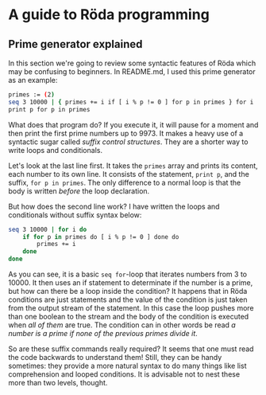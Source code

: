 # A guide to Röda programming

## Prime generator explained

In this section we're going to review some syntactic features of Röda which may be confusing to beginners.
In README.md, I used this prime generator as an example:

```sh
primes := (2)
seq 3 10000 | { primes += i if [ i % p != 0 ] for p in primes } for i
print p for p in primes
```

What does that program do? If you execute it, it will pause for a moment and then print the first prime numbers up to 9973.
It makes a heavy use of a syntactic sugar called _suffix control structures_. They are a shorter way to write loops and conditionals.

Let's look at the last line first. It takes the `primes` array and prints its content, each number to its own line.
It consists of the statement, `print p`, and the suffix, `for p in primes`. The only difference to a normal loop is that the
body is written _before_ the loop declaration.

But how does the second line work? I have written the loops and conditionals without suffix syntax below:

```sh
seq 3 10000 | for i do
	if for p in primes do [ i % p != 0 ] done do
		primes += i
	done
done
```

As you can see, it is a basic `seq for`-loop that iterates numbers from 3 to 10000.
It then uses an if statement to determinate if the number is a prime, but how can there be a loop inside the condition?
It happens that in Röda conditions are just statements and the value of the condition is just taken from the output stream of the statement.
In this case the loop pushes more than one boolean to the stream and the body of the condition is executed when _all of them_ are true.
The condition can in other words be read _a number is a prime if none of the previous primes divide it_.

So are these suffix commands really required? It seems that one must read the code backwards to understand them!
Still, they can be handy sometimes: they provide a more natural syntax to do many things like list comprehension and looped conditions.
It is advisable not to nest these more than two levels, thought.
